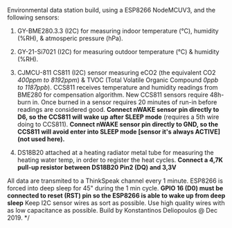 Environmental data station build, using a ESP8266 NodeMCUV3, and the following sensors:
  
   1. GY-BME280.3.3 (I2C) for measuring indoor temperature (°C), humidity (%RH), & atmosperic pressure (hPa).
   
   2. GY-21-Si7021  (I2C) for measuring outdoor temperature (°C) & humidity (%RH).
   
   3. CJMCU-811 CS811 (I2C) sensor measuring eCO2 (the equivalent CO2 *400ppm to 8192ppm*) & TVOC (Total Volatile Organic Compound *0ppb         to 1187ppb*).
      CCS811 receives temperature and humidity readings from BME280 for compensation algorithm.
      New CCS811 sensors require 48h-burn in. Once burned in a sensor requires 20 minutes of run-in before readings are considered good.
      **Connect nWAKE sensor pin directly to D6, so the CCS811 will wake up after SLEEP mode** (requires a 5th wire doing to CCS811).
      **Connect nWAKE sensor pin directly to GND, so the CCS811 will avoid enter into SLEEP mode [sensor it's always ACTIVE] (not used           here).**
      
   4. DS18B20 attached at a heating radiator metal tube for measuring the heating water temp, in order to register the heat cycles.
      **Connect a 4,7K pull-up resistor between DS18B20 Pin2 (DQ) and 3,3V**
   
   All data are transmited to a ThinkSpeak channel every 1 minute.
   ESP8266 is forced into deep sleep for 45" during the 1 min cycle.
   **GPIO 16 (D0) must be connected to reset (RST) pin so the ESP8266 is able to wake up from deep sleep**
   Keep I2C sensor wires as sort as possible. Use high quality wires with as low capacitance as possible.
   Build by Konstantinos Deliopoulos @ Dec 2019. */
